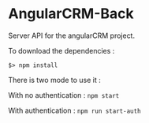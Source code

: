 # AngularCRM-Back

Server API for the angularCRM project.

To download the dependencies : 

```
$> npm install
```

There is two mode to use it : 

With no authentication : `npm start`

With authentication : `npm run start-auth`

